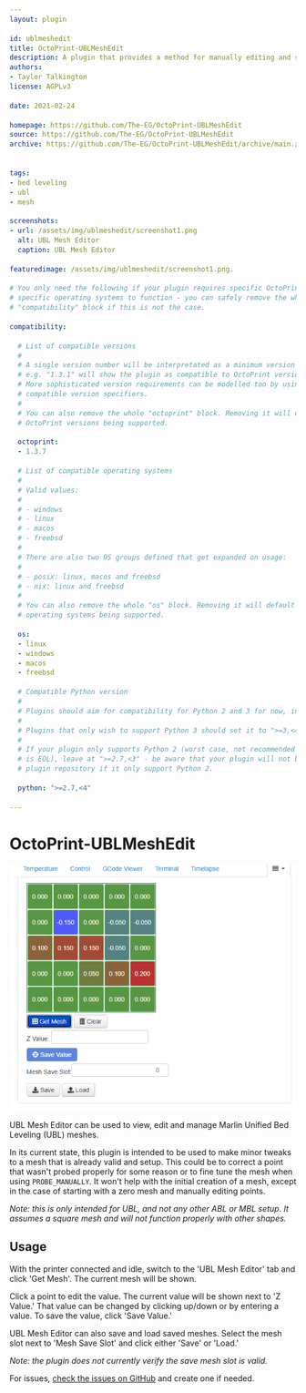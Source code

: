 ```yaml
---
layout: plugin

id: ublmeshedit
title: OctoPrint-UBLMeshEdit
description: A plugin that provides a method for manually editing and saving/loading UBL meshes.
authors:
- Taylor Talkington
license: AGPLv3

date: 2021-02-24

homepage: https://github.com/The-EG/OctoPrint-UBLMeshEdit
source: https://github.com/The-EG/OctoPrint-UBLMeshEdit
archive: https://github.com/The-EG/OctoPrint-UBLMeshEdit/archive/main.zip


tags:
- bed leveling
- ubl
- mesh

screenshots:
- url: /assets/img/ublmeshedit/screenshot1.png
  alt: UBL Mesh Editor
  caption: UBL Mesh Editor

featuredimage: /assets/img/ublmeshedit/screenshot1.png.

# You only need the following if your plugin requires specific OctoPrint versions or
# specific operating systems to function - you can safely remove the whole
# "compatibility" block if this is not the case.

compatibility:

  # List of compatible versions
  #
  # A single version number will be interpretated as a minimum version requirement,
  # e.g. "1.3.1" will show the plugin as compatible to OctoPrint versions 1.3.1 and up.
  # More sophisticated version requirements can be modelled too by using PEP440
  # compatible version specifiers.
  #
  # You can also remove the whole "octoprint" block. Removing it will default to all
  # OctoPrint versions being supported.

  octoprint:
  - 1.3.7

  # List of compatible operating systems
  #
  # Valid values:
  #
  # - windows
  # - linux
  # - macos
  # - freebsd
  #
  # There are also two OS groups defined that get expanded on usage:
  #
  # - posix: linux, macos and freebsd
  # - nix: linux and freebsd
  #
  # You can also remove the whole "os" block. Removing it will default to all
  # operating systems being supported.

  os:
  - linux
  - windows
  - macos
  - freebsd

  # Compatible Python version
  #
  # Plugins should aim for compatibility for Python 2 and 3 for now, in which case the value should be ">=2.7,<4".
  #
  # Plugins that only wish to support Python 3 should set it to ">=3,<4".
  #
  # If your plugin only supports Python 2 (worst case, not recommended for newly developed plugins since Python 2
  # is EOL), leave at ">=2.7,<3" - be aware that your plugin will not be allowed to register on the
  # plugin repository if it only support Python 2.

  python: ">=2.7,<4"

---
```


# OctoPrint-UBLMeshEdit

![screenshot](extras/assets/img/screenshot.png)

UBL Mesh Editor can be used to view, edit and manage Marlin Unified Bed Leveling (UBL) meshes. 

In its current state, this plugin is intended to be used to make minor tweaks to a mesh that is already valid and setup. This could be to correct a point that wasn't probed properly for some reason or to fine tune the mesh when using `PROBE_MANUALLY`. It won't help with the initial creation of a mesh, except in the case of starting with a zero mesh and manually editing points.

*Note: this is only intended for UBL, and not any other ABL or MBL setup. It assumes a square mesh and will not function properly with other shapes.*

## Usage

With the printer connected and idle, switch to the 'UBL Mesh Editor' tab and click 'Get Mesh'. The current mesh will be shown.

Click a point to edit the value. The current value will be shown next to 'Z Value.' That value can be changed by clicking up/down or by entering a value. To save the value, click 'Save Value.'

UBL Mesh Editor can also save and load saved meshes. Select the mesh slot next to 'Mesh Save Slot' and click either 'Save' or 'Load.'

*Note: the plugin does not currently verify the save mesh slot is valid.*

For issues, [check the issues on GitHub](https://github.com/The-EG/OctoPrint-UBLMeshEdit/issues) and create one if needed.

